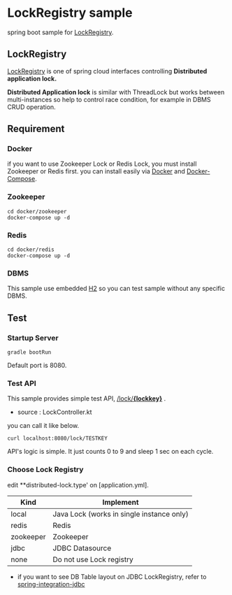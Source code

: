 LockRegistry sample
=========================
spring boot sample for [LockRegistry](https://github.com/spring-cloud/spring-cloud-cluster/blob/master/spring-cloud-cluster-core/src/main/java/org/springframework/cloud/cluster/lock/LockRegistry.java).

## LockRegistry
[LockRegistry](https://github.com/spring-cloud/spring-cloud-cluster/blob/master/spring-cloud-cluster-core/src/main/java/org/springframework/cloud/cluster/lock/LockRegistry.java) is one of spring cloud interfaces controlling **Distributed application lock.**

**Distributed Application lock** is similar with ThreadLock but works between multi-instances so help to control race condition, for example in DBMS CRUD operation.

## Requirement

### Docker
if you want to use Zookeeper Lock or Redis Lock, you must install Zookeeper or Redis first.
you can install easily via [Docker](https://docs.docker.com/get-docker/) and [Docker-Compose](https://docs.docker.com/compose/install/).

### Zookeeper
```
cd docker/zookeeper
docker-compose up -d
```

### Redis
```
cd docker/redis
docker-compose up -d
```

### DBMS
This sample use embedded [H2](https://www.h2database.com/html/main.html) so you can test sample without any specific DBMS. 
 
## Test

### Startup Server
```
gradle bootRun
```
Default port is 8080.

### Test API

This sample provides simple test API, <u>/lock/**{lockkey}**</u> .

- source : LockController.kt

you can call it like below.  
```
curl localhost:8080/lock/TESTKEY
```

API's logic is simple.
It just counts 0 to 9 and sleep 1 sec on each cycle. 

### Choose Lock Registry

edit **distributed-lock.type' on [application.yml].

| Kind      | Implement                                 |
| --------  | ----------------                          |
| local     | Java Lock (works in single instance only) |
| redis     | Redis                                     |
| zookeeper | Zookeeper                                 |
| jdbc      | JDBC Datasource                           |
| none      | Do not use Lock registry                  |

- if you want to see DB Table layout on JDBC LockRegistry,
refer to [spring-integration-jdbc](https://github.com/spring-projects/spring-integration/tree/v5.3.0.RELEASE/spring-integration-jdbc/src/main/resources/org/springframework/integration/jdbc)

